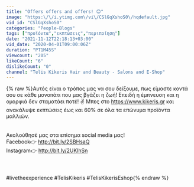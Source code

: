 ```yaml
---
title: "Offers offers and offers! 😍"
image: "https:\/\/i.ytimg.com\/vi\/CSlGqXshoS0\/hqdefault.jpg"
vid_id: "CSlGqXshoS0"
categories: "People-Blogs"
tags: ["προϊόντα","εκπτώσεις","περιποίηση"]
date: "2021-11-12T22:18:13+03:00"
vid_date: "2020-04-01T09:00:06Z"
duration: "PT1M45S"
viewcount: "205"
likeCount: "6"
dislikeCount: "0"
channel: "Telis Kikeris Hair and Beauty - Salons and E-Shop"
---
```

{% raw %}Αυτός είναι ο τρόπος μας να σου δείξουμε, πως είμαστε κοντά σου σε κάθε μονοπάτι που μας βγάζει η ζωή! Επειδή η έμπνευση και η ομορφιά δεν σταματάει ποτέ! ✌️ Μπες στο <a rel="nofollow" target="blank" href="https://www.kikeris.gr">https://www.kikeris.gr</a> και ανακάλυψε εκπτώσεις έως και 60% σε όλα τα επώνυμα προϊόντα μαλλιών. <br /><br /><br />Ακολούθησέ μας στα επίσημα social media μας! <br />Facebook👉 <a rel="nofollow" target="blank" href="http://bit.ly/2SBHsaQ">http://bit.ly/2SBHsaQ</a><br />Instagram👉 <a rel="nofollow" target="blank" href="http://bit.ly/2UKlhSn">http://bit.ly/2UKlhSn</a><br /><br /><br /><br />#livetheexperience #TelisKikeris #TelisKikerisEshop{% endraw %}
